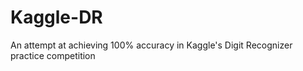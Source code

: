 # Kaggle-DR
An attempt at achieving 100% accuracy in Kaggle's Digit Recognizer practice competition
